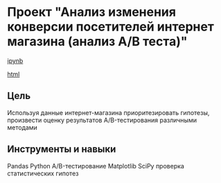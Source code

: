 # Проект "Анализ изменения конверсии посетителей интернет магазина (анализ А/В теста)"
[ipynb](https://github.com/daoreshina/DA-portfolio/blob/main/e-commerce/p7_ab_test.ipynb)

[html](https://github.com/daoreshina/DA-portfolio/blob/main/e-commerce/p7_ab_test_html.html)


##

## Цель
Используя данные интернет-магазина приоритезировать гипотезы, произвести оценку результатов A/B-тестирования различными методами

##

## Инструменты и навыки
Pandas
Python
A/B-тестирование
Matplotlib
SciPy
проверка статистических гипотез
